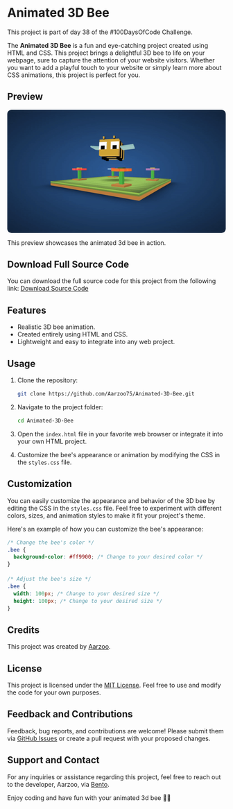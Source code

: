 # Animated 3D Bee

This project is part of day 38 of the #100DaysOfCode Challenge.

The **Animated 3D Bee** is a fun and eye-catching project created using HTML and CSS. This project brings a delightful 3D bee to life on your webpage, sure to capture the attention of your website visitors. Whether you want to add a playful touch to your website or simply learn more about CSS animations, this project is perfect for you.

## Preview

<div style="display: flex; align-items: center; justify-content: center; width: 100%; border-radius: 0.6rem;">
    <img src="preview.gif" alt="preview GIF" width="100%" height="100%" style="overflow: none; border-radius: inherit;"/>
</div>

This preview showcases the animated 3d bee in action.

## Download Full Source Code

You can download the full source code for this project from the following link: [Download Source Code](https://t.me/CodeWithAarzoo)

## Features

- Realistic 3D bee animation.
- Created entirely using HTML and CSS.
- Lightweight and easy to integrate into any web project.

## Usage

1. Clone the repository:

   ```bash
   git clone https://github.com/Aarzoo75/Animated-3D-Bee.git
   ```

2. Navigate to the project folder:

   ```bash
   cd Animated-3D-Bee
   ```

3. Open the `index.html` file in your favorite web browser or integrate it into your own HTML project.

4. Customize the bee's appearance or animation by modifying the CSS in the `styles.css` file.

## Customization

You can easily customize the appearance and behavior of the 3D bee by editing the CSS in the `styles.css` file. Feel free to experiment with different colors, sizes, and animation styles to make it fit your project's theme.

Here's an example of how you can customize the bee's appearance:

```css
/* Change the bee's color */
.bee {
  background-color: #ff9900; /* Change to your desired color */
}

/* Adjust the bee's size */
.bee {
  width: 100px; /* Change to your desired size */
  height: 100px; /* Change to your desired size */
}
```

## Credits

This project was created by [Aarzoo](https://x.com/withaarzoo).

## License

This project is licensed under the [MIT License](LICENSE). Feel free to use and modify the code for your own purposes.

## Feedback and Contributions

Feedback, bug reports, and contributions are welcome! Please submit them via [GitHub Issues](https://github.com/withaarzoo/100-Days-of-Code/tree/main/%5B%20Day%2036%20%5D%20-%20Animated%20Compress%20File%20Button/issues) or create a pull request with your proposed changes.

## Support and Contact

For any inquiries or assistance regarding this project, feel free to reach out to the developer, Aarzoo, via [Bento](https://bento.me/withaarzoo).

Enjoy coding and have fun with your animated 3d bee 🐝✨
